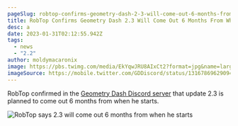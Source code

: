 ```yaml
---
pageSlug: robtop-confirms-geometry-dash-2-3-will-come-out-6-months-from-when-he-starts
title: RobTop Confirms Geometry Dash 2.3 Will Come Out 6 Months From When He Starts
desc: a
date: 2023-01-31T02:12:55.942Z
tags:
  - news
  - "2.2"
author: moldymacaronix
image: https://pbs.twimg.com/media/EkYqwJRU8AIxCt2?format=jpg&name=large
imageSource: https://mobile.twitter.com/GDDiscord/status/1316786962909466627
---
```

RobTop confirmed in the [Geometry Dash Discord server](/posts/geometry-dash-discord-server-how-to-join-request-levels/) that update 2.3 is planned to come out 6 months from when he starts.

![RobTop says 2.3 will come out 6 months from when he starts](https://media.discordapp.net/attachments/392087938239954950/1069802705138241556/image.png)

